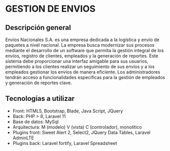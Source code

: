 # GESTION DE ENVIOS
## Descripción general
Envíos Nacionales S.A. es una empresa dedicada a la logística y envío de
paquetes a nivel nacional. La empresa busca modernizar sus procesos mediante
el desarrollo de un software que permita la gestión integral de los envíos, registro
de clientes, empleados y la generación de reportes. Este sistema debe
proporcionar una interfaz amigable para sus usuarios, permitiendo a los clientes
realizar un seguimiento de sus envíos y a los empleados gestionar los envíos de
manera eficiente. Los administradores tendrán acceso a funcionalidades
específicas para la gestión de empleados y generación de reportes clave.

## Tecnologías a utilizar

- Front: HTML5, Bootstrap, Blade, Java Script, JQuery
- Back: PHP > 8, Laravel 11
- Base de datos: MySql
- Arquitectura: M (modelo) V (vista) C (controlador), monolítico
- Plugins front: Sweet Alert 2, Select2, JQuery Data Tables, Laravel AdminLTE
- Plugins back: Laravel fortify, Laravel Spreadsheet


